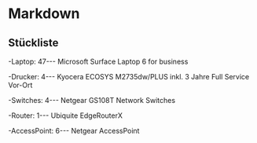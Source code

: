 <!DOCTYPE HTML>
<html lang="de">
<head>
  <meta charset="utf-8">
  <meta name="viewport" content="width=device-width, initial-scale=1.0">
  <title>Markdown Example</title>
  <link rel="stylesheet" href="css/style.css">
  <link rel="stylesheet" href="css/prism.css">
  <link rel="shortcut icon" href="favicon.ico" type="image/x-icon">
  <link rel="shortcut icon" href="favicon.ico">
  <link rel="icon" type="image/png" href="favicon.png" sizes="32x32">
  <link rel="icon" type="image/png" href="favicon.png" sizes="96x96">
  <link rel="apple-touch-icon" sizes="180x180" href="favicon.png">
  <meta name="msapplication-TileImage" content="favicon.png">
</head>
<body>
    <h1>Markdown</h1>
    <h2>Stückliste</h2>
    <p>-Laptop: 47--- Microsoft Surface Laptop 6 for business </p>
    <p>-Drucker: 4--- Kyocera ECOSYS M2735dw/PLUS inkl. 3 Jahre Full Service Vor-Ort</p>
    <p>-Switches: 4--- Netgear GS108T Network Switches</p>
    <p>-Router: 1--- Ubiquite EdgeRouterX</p>
    <p>-AccessPoint: 6--- Netgear AccessPoint</p>
</body>
</html>

